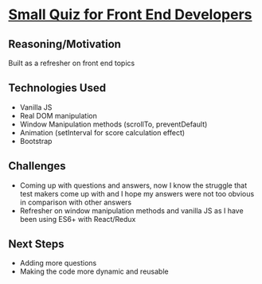 # [Small Quiz for Front End Developers](https://garrettyoung510.github.io/quiz-refresher/)

## Reasoning/Motivation

Built as a refresher on front end topics

## Technologies Used
* Vanilla JS 
* Real DOM manipulation
* Window Manipulation methods (scrollTo, preventDefault)
* Animation (setInterval for score calculation effect)
* Bootstrap 

## Challenges

* Coming up with questions and answers, now I know the struggle that test makers come up with and I hope my answers were not too obvious in comparison with other answers
* Refresher on window manipulation methods and vanilla JS as I have been using ES6+ with React/Redux

## Next Steps

* Adding more questions
* Making the code more dynamic and reusable
